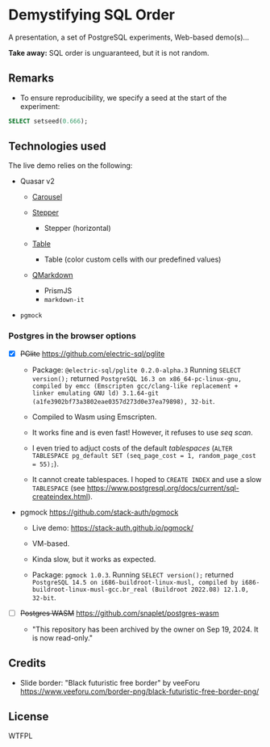 # Demystifying SQL Order

A presentation, a set of PostgreSQL experiments, Web-based demo(s)...

**Take away:** SQL order is unguaranteed, but it is not random.


## Remarks

- To ensure reproducibility, we specify a seed at the start of the experiment:
```sql
SELECT setseed(0.666);
```


## Technologies used

The live demo relies on the following:

- Quasar v2

    * [Carousel](https://quasar.dev/vue-components/carousel)

    * [Stepper](https://quasar.dev/vue-components/stepper)
        * Stepper (horizontal)

    * [Table](https://quasar.dev/vue-components/table)
        * Table (color custom cells with our predefined values)

    * [QMarkdown](https://github.com/quasarframework/quasar-ui-qmarkdown)
        + PrismJS
        + `markdown-it`

- `pgmock`


### Postgres in the browser options

- [x] ~~PGlite~~ https://github.com/electric-sql/pglite

    * Package: `@electric-sql/pglite 0.2.0-alpha.3`
    Running `SELECT version();` returned `PostgreSQL 16.3 on x86_64-pc-linux-gnu, compiled by emcc (Emscripten gcc/clang-like replacement + linker emulating GNU ld) 3.1.64-git (a1fe3902bf73a3802eae0357d273d0e37ea79898), 32-bit`.

    * Compiled to Wasm using Emscripten.

    * It works fine and is even fast! However, it refuses to use _seq scan_.

    * I even tried to adjuct costs of the default _tablespaces_
    (`ALTER TABLESPACE pg_default SET (seq_page_cost = 1, random_page_cost = 55);`).

    * It cannot create tablespaces. I hoped to `CREATE INDEX` and use a slow `TABLESPACE` (see https://www.postgresql.org/docs/current/sql-createindex.html).

- pgmock https://github.com/stack-auth/pgmock

    * Live demo: https://stack-auth.github.io/pgmock/

    * VM-based.

    * Kinda slow, but it works as expected.

    * Package: `pgmock 1.0.3`.
    Running `SELECT version();` returned `PostgreSQL 14.5 on i686-buildroot-linux-musl, compiled by i686-buildroot-linux-musl-gcc.br_real (Buildroot 2022.08) 12.1.0, 32-bit`.

- [ ] ~~Postgres WASM~~ https://github.com/snaplet/postgres-wasm

    * "This repository has been archived by the owner on Sep 19, 2024. It is now read-only."


## Credits

- Slide border: "Black futuristic free border" by veeForu
https://www.veeforu.com/border-png/black-futuristic-free-border-png/


## License

WTFPL
